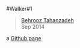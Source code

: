 #Walker#1
> [Behrooz Tahanzadeh](http://b-tz.com)<br/>
> Sep 2014

a [Github page](http://behrooz-tahanzadeh.github.io/seeker-2/)<br/>
